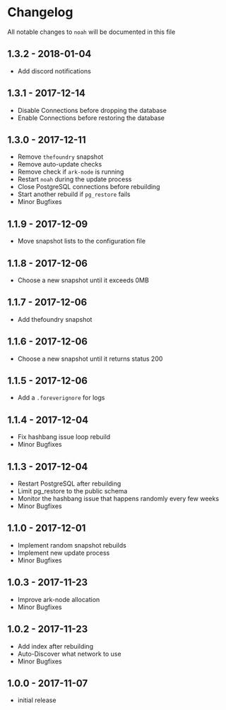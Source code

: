 # Changelog

All notable changes to `noah` will be documented in this file

## 1.3.2 - 2018-01-04

- Add discord notifications

## 1.3.1 - 2017-12-14

- Disable Connections before dropping the database
- Enable Connections before restoring the database

## 1.3.0 - 2017-12-11

- Remove `thefoundry` snapshot
- Remove auto-update checks
- Remove check if `ark-node` is running
- Restart `noah` during the update process
- Close PostgreSQL connections before rebuilding
- Start another rebuild if `pg_restore` fails
- Minor Bugfixes

## 1.1.9 - 2017-12-09

- Move snapshot lists to the configuration file

## 1.1.8 - 2017-12-06

- Choose a new snapshot until it exceeds 0MB

## 1.1.7 - 2017-12-06

- Add thefoundry snapshot

## 1.1.6 - 2017-12-06

- Choose a new snapshot until it returns status 200

## 1.1.5 - 2017-12-06

- Add a `.foreverignore` for logs

## 1.1.4 - 2017-12-04

- Fix hashbang issue loop rebuild
- Minor Bugfixes

## 1.1.3 - 2017-12-04

- Restart PostgreSQL after rebuilding
- Limit pg_restore to the public schema
- Monitor the hashbang issue that happens randomly every few weeks
- Minor Bugfixes

## 1.1.0 - 2017-12-01

- Implement random snapshot rebuilds
- Implement new update process
- Minor Bugfixes

## 1.0.3 - 2017-11-23

- Improve ark-node allocation
- Minor Bugfixes

## 1.0.2 - 2017-11-23

- Add index after rebuilding
- Auto-Discover what network to use
- Minor Bugfixes

## 1.0.0 - 2017-11-07

- initial release
